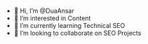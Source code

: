 - 👋 Hi, I’m @DuaAnsar
- 👀 I’m interested in Content
- 🌱 I’m currently learning Technical SEO
- 💞️ I’m looking to collaborate on SEO Projects

